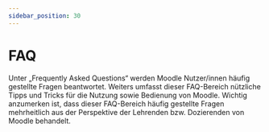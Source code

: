 ```yaml
---
sidebar_position: 30
---
```

# FAQ

Unter „Frequently Asked Questions“ werden Moodle Nutzer/innen häufig gestellte Fragen beantwortet. Weiters umfasst dieser FAQ-Bereich nützliche Tipps und Tricks für die Nutzung sowie Bedienung von Moodle. Wichtig anzumerken ist, dass dieser FAQ-Bereich häufig gestellte Fragen mehrheitlich aus der Perspektive der Lehrenden bzw. Dozierenden von Moodle behandelt.
